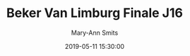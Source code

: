 ---
layout: album
title: Beker Van Limburg Finale J16
description: Beker Van Limburg Finale J16 tussen KBBC Zolder en Hades BBC Hasselt.
date: 2019-05-11 15:30:00
cover: /albums/2019-05-11-Beker-Van-Limburg-Finale-J16/thumbnails/DSC_0274_bis.jpg
author: Mary-Ann Smits
pagination: 
  enabled: true
  images: true
  imageLayout: image
  itemsPerPage: 256
---